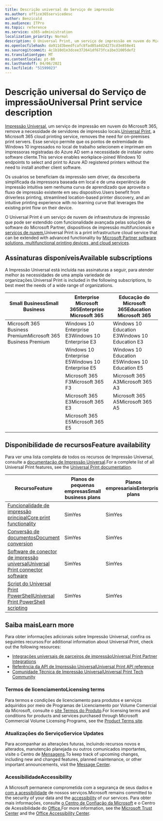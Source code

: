 ```yaml
---
title: Descrição universal do Serviço de impressão
ms.author: office365servicedesc
author: Benzicald
ms.audience: ITPro
ms.topic: reference
ms.service: o365-administration
localization_priority: Normal
description: O Universal Print, um serviço de impressão em nuvem do Microsoft 365, remove a necessidade de servidores de impressão locais.
ms.openlocfilehash: da911d3beedfcafc8fad85a4d2d273cd3e858e41
ms.sourcegitcommit: 4c1b10d1e3dcee372641df673fca1be31005def2
ms.translationtype: MT
ms.contentlocale: pt-BR
ms.lasthandoff: 04/06/2021
ms.locfileid: "51599023"
---
```

# <a name="universal-print-service-description"></a><span data-ttu-id="4ac92-103">Descrição universal do Serviço de impressão</span><span class="sxs-lookup"><span data-stu-id="4ac92-103">Universal Print service description</span></span>

<span data-ttu-id="4ac92-104">[Impressão Universal](https://www.microsoft.com/microsoft-365/windows/universal-print), um serviço de impressão em nuvem do Microsoft 365, remove a necessidade de servidores de impressão locais.</span><span class="sxs-lookup"><span data-stu-id="4ac92-104">[Universal Print](https://www.microsoft.com/microsoft-365/windows/universal-print), a Microsoft 365 cloud printing service, removes the need for on-premises print servers.</span></span> <span data-ttu-id="4ac92-105">Esse serviço permite que os pontos de extremidade do Windows 10 ingressados no local de trabalho selecionem e imprimam em impressoras registradas do Azure AD sem a necessidade de instalar outro software cliente.</span><span class="sxs-lookup"><span data-stu-id="4ac92-105">This service enables workplace-joined Windows 10 endpoints to select and print to Azure AD registered printers without the need to install another client software.</span></span>

<span data-ttu-id="4ac92-106">Os usuários se beneficiam da impressão sem driver, da descoberta simplificada da impressora baseada em local e de uma experiência de impressão intuitiva sem nenhuma curva de aprendizado que aproveita o fluxo de impressão existente em seu dispositivo.</span><span class="sxs-lookup"><span data-stu-id="4ac92-106">Users benefit from driverless printing, streamlined location-based printer discovery, and an intuitive printing experience with no learning curve that leverages the existing print flow on their device.</span></span>

<span data-ttu-id="4ac92-107">O Universal Print é um serviço de nuvem de infraestrutura de impressão que pode ser estendido com funcionalidade avançada pelas soluções de software do Microsoft Partner, dispositivos de impressão multifuncionais e [serviços de nuvem.](/universal-print/fundamentals/universal-print-partner-integrations)</span><span class="sxs-lookup"><span data-stu-id="4ac92-107">Universal Print is a print infrastructure cloud service that can be extended with advanced functionality by [Microsoft Partner software solutions, multifunctional printing devices, and cloud services](/universal-print/fundamentals/universal-print-partner-integrations).</span></span>

## <a name="available-subscriptions"></a><span data-ttu-id="4ac92-108">Assinaturas disponíveis</span><span class="sxs-lookup"><span data-stu-id="4ac92-108">Available subscriptions</span></span>

<span data-ttu-id="4ac92-109">A Impressão Universal está incluída nas assinaturas a seguir, para atender melhor às necessidades de uma ampla variedade de organizações.</span><span class="sxs-lookup"><span data-stu-id="4ac92-109">Universal Print is included in the following subscriptions, to best meet the needs of a wide range of organizations.</span></span>

| <span data-ttu-id="4ac92-110">Small Business</span><span class="sxs-lookup"><span data-stu-id="4ac92-110">Small Business</span></span>                 | <span data-ttu-id="4ac92-111">Enterprise Microsoft 365</span><span class="sxs-lookup"><span data-stu-id="4ac92-111">Enterprise Microsoft 365</span></span>     | <span data-ttu-id="4ac92-112">Educação do Microsoft 365</span><span class="sxs-lookup"><span data-stu-id="4ac92-112">Education Microsoft 365</span></span> |
|--------------------------------|------------------------------|-------------------------|
| <span data-ttu-id="4ac92-113">Microsoft 365 Business Premium</span><span class="sxs-lookup"><span data-stu-id="4ac92-113">Microsoft 365 Business Premium</span></span> | <span data-ttu-id="4ac92-114">Windows 10 Enterprise E3</span><span class="sxs-lookup"><span data-stu-id="4ac92-114">Windows 10 Enterprise E3</span></span>     | <span data-ttu-id="4ac92-115">Windows 10 Education E3</span><span class="sxs-lookup"><span data-stu-id="4ac92-115">Windows 10 Education E3</span></span> |
|                                | <span data-ttu-id="4ac92-116">Windows 10 Enterprise E5</span><span class="sxs-lookup"><span data-stu-id="4ac92-116">Windows 10 Enterprise E5</span></span>     | <span data-ttu-id="4ac92-117">Windows 10 Education E5</span><span class="sxs-lookup"><span data-stu-id="4ac92-117">Windows 10 Education E5</span></span> |
|                                | <span data-ttu-id="4ac92-118">Microsoft 365 F3</span><span class="sxs-lookup"><span data-stu-id="4ac92-118">Microsoft 365 F3</span></span>             | <span data-ttu-id="4ac92-119">Microsoft 365 A3</span><span class="sxs-lookup"><span data-stu-id="4ac92-119">Microsoft 365 A3</span></span>        |
|                                | <span data-ttu-id="4ac92-120">Microsoft 365 E3</span><span class="sxs-lookup"><span data-stu-id="4ac92-120">Microsoft 365 E3</span></span>             | <span data-ttu-id="4ac92-121">Microsoft 365 A5</span><span class="sxs-lookup"><span data-stu-id="4ac92-121">Microsoft 365 A5</span></span>        |
|                                | <span data-ttu-id="4ac92-122">Microsoft 365 E5</span><span class="sxs-lookup"><span data-stu-id="4ac92-122">Microsoft 365 E5</span></span>             |                         |

## <a name="feature-availability"></a><span data-ttu-id="4ac92-123">Disponibilidade de recursos</span><span class="sxs-lookup"><span data-stu-id="4ac92-123">Feature availability</span></span>

<span data-ttu-id="4ac92-124">Para ver uma lista completa de todos os recursos de Impressão Universal, consulte a [documentação de Impressão Universal](/universal-print/).</span><span class="sxs-lookup"><span data-stu-id="4ac92-124">For a complete list of all Universal Print features, see the [Universal Print documentation](/universal-print/).</span></span>

| <span data-ttu-id="4ac92-125">Recurso</span><span class="sxs-lookup"><span data-stu-id="4ac92-125">Feature</span></span>                                  | <span data-ttu-id="4ac92-126">Planos de pequenas empresas</span><span class="sxs-lookup"><span data-stu-id="4ac92-126">Small business plans</span></span> | <span data-ttu-id="4ac92-127">Planos empresariais</span><span class="sxs-lookup"><span data-stu-id="4ac92-127">Enterprise plans</span></span> | <span data-ttu-id="4ac92-128">Planos de educação</span><span class="sxs-lookup"><span data-stu-id="4ac92-128">Education plans</span></span> |
|------------------------------------------|----------------------|------------------|-----------------|
| [<span data-ttu-id="4ac92-129">Funcionalidade de impressão principal</span><span class="sxs-lookup"><span data-stu-id="4ac92-129">Core print functionality</span></span>](/universal-print/)             | <span data-ttu-id="4ac92-130">Sim</span><span class="sxs-lookup"><span data-stu-id="4ac92-130">Yes</span></span>                  | <span data-ttu-id="4ac92-131">Sim</span><span class="sxs-lookup"><span data-stu-id="4ac92-131">Yes</span></span>              | <span data-ttu-id="4ac92-132">Sim</span><span class="sxs-lookup"><span data-stu-id="4ac92-132">Yes</span></span>             |
| [<span data-ttu-id="4ac92-133">Conversão de documentos</span><span class="sxs-lookup"><span data-stu-id="4ac92-133">Document conversion</span></span>](/universal-print/fundamentals/universal-print-document-conversion)                  | <span data-ttu-id="4ac92-134">Sim</span><span class="sxs-lookup"><span data-stu-id="4ac92-134">Yes</span></span>                  | <span data-ttu-id="4ac92-135">Sim</span><span class="sxs-lookup"><span data-stu-id="4ac92-135">Yes</span></span>              | <span data-ttu-id="4ac92-136">Sim</span><span class="sxs-lookup"><span data-stu-id="4ac92-136">Yes</span></span>             |
| [<span data-ttu-id="4ac92-137">Software de conector de impressão universal</span><span class="sxs-lookup"><span data-stu-id="4ac92-137">Universal Print connector software</span></span>](/universal-print/fundamentals/universal-print-connector-overview)   | <span data-ttu-id="4ac92-138">Sim</span><span class="sxs-lookup"><span data-stu-id="4ac92-138">Yes</span></span>                  | <span data-ttu-id="4ac92-139">Sim</span><span class="sxs-lookup"><span data-stu-id="4ac92-139">Yes</span></span>              | <span data-ttu-id="4ac92-140">Sim</span><span class="sxs-lookup"><span data-stu-id="4ac92-140">Yes</span></span>             |
| [<span data-ttu-id="4ac92-141">Script do Universal Print PowerShell</span><span class="sxs-lookup"><span data-stu-id="4ac92-141">Universal Print PowerShell scripting</span></span>](/universal-print/fundamentals/universal-print-powershell) | <span data-ttu-id="4ac92-142">Sim</span><span class="sxs-lookup"><span data-stu-id="4ac92-142">Yes</span></span>                  | <span data-ttu-id="4ac92-143">Sim</span><span class="sxs-lookup"><span data-stu-id="4ac92-143">Yes</span></span>              | <span data-ttu-id="4ac92-144">Sim</span><span class="sxs-lookup"><span data-stu-id="4ac92-144">Yes</span></span>             |

## <a name="learn-more"></a><span data-ttu-id="4ac92-145">Saiba mais</span><span class="sxs-lookup"><span data-stu-id="4ac92-145">Learn more</span></span>

<span data-ttu-id="4ac92-146">Para obter informações adicionais sobre Impressão Universal, confira os seguintes recursos:</span><span class="sxs-lookup"><span data-stu-id="4ac92-146">For additional information about Universal Print, check out the following resources:</span></span>

- [<span data-ttu-id="4ac92-147">Integrações universais de parceiros de impressão</span><span class="sxs-lookup"><span data-stu-id="4ac92-147">Universal Print Partner Integrations</span></span>](/universal-print/fundamentals/universal-print-partner-integrations)
- [<span data-ttu-id="4ac92-148">Referência da API de Impressão Universal</span><span class="sxs-lookup"><span data-stu-id="4ac92-148">Universal Print API reference</span></span>](/graph/universal-print-concept-overview)
- [<span data-ttu-id="4ac92-149">Comunidade Técnica de Impressão Universal</span><span class="sxs-lookup"><span data-stu-id="4ac92-149">Universal Print Tech Community</span></span>](https://techcommunity.microsoft.com/t5/universal-print/ct-p/UniversalPrint)

### <a name="licensing-terms"></a><span data-ttu-id="4ac92-150">Termos de licenciamento</span><span class="sxs-lookup"><span data-stu-id="4ac92-150">Licensing terms</span></span>

<span data-ttu-id="4ac92-151">Para termos e condições de licenciamento para produtos e serviços adquiridos por meio de Programas de Licenciamento por Volume Comercial da Microsoft, consulte o [site Termos do Produto](https://www.microsoft.com/licensing/terms/).</span><span class="sxs-lookup"><span data-stu-id="4ac92-151">For licensing terms and conditions for products and services purchased through Microsoft Commercial Volume Licensing Programs, see the [Product Terms site](https://www.microsoft.com/licensing/terms/).</span></span> 

### <a name="service-updates"></a><span data-ttu-id="4ac92-152">Atualizações do Serviço</span><span class="sxs-lookup"><span data-stu-id="4ac92-152">Service Updates</span></span>

<span data-ttu-id="4ac92-153">Para acompanhar as alterações futuras, incluindo recursos novos e alterados, manutenção planejada ou outros comunicados importantes, visite o Centro de [Mensagens](/microsoft-365/admin/manage/message-center).</span><span class="sxs-lookup"><span data-stu-id="4ac92-153">To keep track of upcoming changes, including new and changed features, planned maintenance, or other important announcements, visit the [Message Center](/microsoft-365/admin/manage/message-center).</span></span>

### <a name="accessibility"></a><span data-ttu-id="4ac92-154">Acessibilidade</span><span class="sxs-lookup"><span data-stu-id="4ac92-154">Accessibility</span></span>

<span data-ttu-id="4ac92-155">A Microsoft permanece comprometida com a segurança de seus dados e [com a acessibilidade](https://www.microsoft.com/trust-center/compliance/accessibility) de nossos serviços.</span><span class="sxs-lookup"><span data-stu-id="4ac92-155">Microsoft remains committed to the security of your data and the [accessibility](https://www.microsoft.com/trust-center/compliance/accessibility) of our services.</span></span> <span data-ttu-id="4ac92-156">Para obter mais informações, consulte [o Centro de Confiação da Microsoft](https://www.microsoft.com/trust-center) e o Centro de Acessibilidade do [Office.](https://support.microsoft.com/topic/office-accessibility-center-resources-for-people-with-disabilities-ecab0fcf-d143-4fe8-a2ff-6cd596bddc6d)</span><span class="sxs-lookup"><span data-stu-id="4ac92-156">For more information, see the [Microsoft Trust Center](https://www.microsoft.com/trust-center) and the [Office Accessibility Center](https://support.microsoft.com/topic/office-accessibility-center-resources-for-people-with-disabilities-ecab0fcf-d143-4fe8-a2ff-6cd596bddc6d).</span></span>